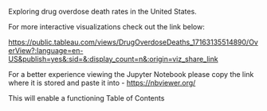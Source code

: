 Exploring drug overdose death rates in the United States.

For more interactive visualizations check out the link below:

https://public.tableau.com/views/DrugOverdoseDeaths_17163135514890/OverView?:language=en-US&publish=yes&:sid=&:display_count=n&:origin=viz_share_link



For a better experience viewing the Jupyter Notebook please copy the link where it is stored and paste it into - https://nbviewer.org/

This will enable a functioning Table of Contents